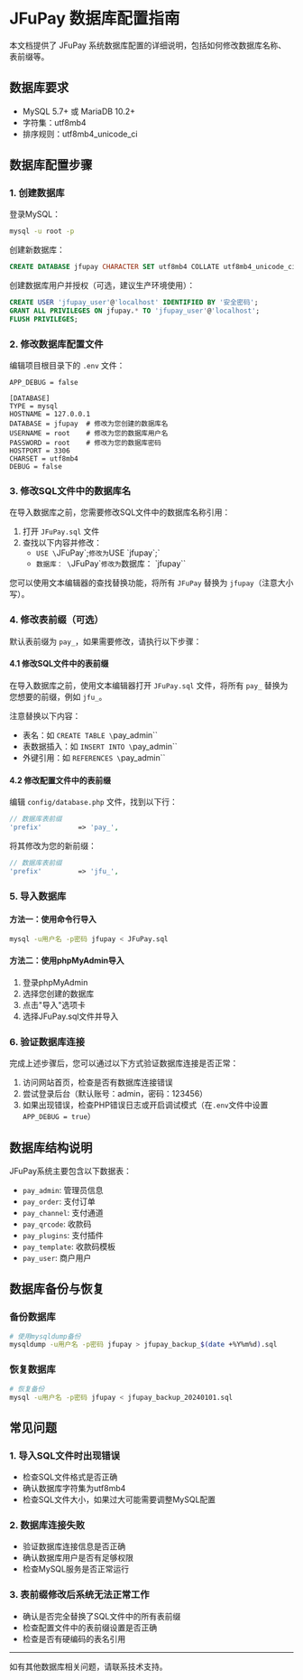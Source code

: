 # JFuPay 数据库配置指南

本文档提供了 JFuPay 系统数据库配置的详细说明，包括如何修改数据库名称、表前缀等。

## 数据库要求

- MySQL 5.7+ 或 MariaDB 10.2+
- 字符集：utf8mb4
- 排序规则：utf8mb4_unicode_ci

## 数据库配置步骤

### 1. 创建数据库

登录MySQL：

```bash
mysql -u root -p
```

创建新数据库：

```sql
CREATE DATABASE jfupay CHARACTER SET utf8mb4 COLLATE utf8mb4_unicode_ci;
```

创建数据库用户并授权（可选，建议生产环境使用）：

```sql
CREATE USER 'jfupay_user'@'localhost' IDENTIFIED BY '安全密码';
GRANT ALL PRIVILEGES ON jfupay.* TO 'jfupay_user'@'localhost';
FLUSH PRIVILEGES;
```

### 2. 修改数据库配置文件

编辑项目根目录下的 `.env` 文件：

```
APP_DEBUG = false

[DATABASE]
TYPE = mysql
HOSTNAME = 127.0.0.1
DATABASE = jfupay  # 修改为您创建的数据库名
USERNAME = root    # 修改为您的数据库用户名
PASSWORD = root    # 修改为您的数据库密码
HOSTPORT = 3306
CHARSET = utf8mb4
DEBUG = false
```

### 3. 修改SQL文件中的数据库名

在导入数据库之前，您需要修改SQL文件中的数据库名称引用：

1. 打开 `JFuPay.sql` 文件
2. 查找以下内容并修改：
   - `USE \`JFuPay\`;` 修改为 `USE \`jfupay\`;`
   - `数据库： \`JFuPay\`` 修改为 `数据库： \`jfupay\``

您可以使用文本编辑器的查找替换功能，将所有 `JFuPay` 替换为 `jfupay`（注意大小写）。

### 4. 修改表前缀（可选）

默认表前缀为 `pay_`，如果需要修改，请执行以下步骤：

#### 4.1 修改SQL文件中的表前缀

在导入数据库之前，使用文本编辑器打开 `JFuPay.sql` 文件，将所有 `pay_` 替换为您想要的前缀，例如 `jfu_`。

注意替换以下内容：
- 表名：如 `CREATE TABLE \`pay_admin\`` 
- 表数据插入：如 `INSERT INTO \`pay_admin\``
- 外键引用：如 `REFERENCES \`pay_admin\``

#### 4.2 修改配置文件中的表前缀

编辑 `config/database.php` 文件，找到以下行：

```php
// 数据库表前缀
'prefix'         => 'pay_',
```

将其修改为您的新前缀：

```php
// 数据库表前缀
'prefix'         => 'jfu_',
```

### 5. 导入数据库

#### 方法一：使用命令行导入

```bash
mysql -u用户名 -p密码 jfupay < JFuPay.sql
```

#### 方法二：使用phpMyAdmin导入

1. 登录phpMyAdmin
2. 选择您创建的数据库
3. 点击"导入"选项卡
4. 选择JFuPay.sql文件并导入

### 6. 验证数据库连接

完成上述步骤后，您可以通过以下方式验证数据库连接是否正常：

1. 访问网站首页，检查是否有数据库连接错误
2. 尝试登录后台（默认账号：admin，密码：123456）
3. 如果出现错误，检查PHP错误日志或开启调试模式（在`.env`文件中设置`APP_DEBUG = true`）

## 数据库结构说明

JFuPay系统主要包含以下数据表：

- `pay_admin`: 管理员信息
- `pay_order`: 支付订单
- `pay_channel`: 支付通道
- `pay_qrcode`: 收款码
- `pay_plugins`: 支付插件
- `pay_template`: 收款码模板
- `pay_user`: 商户用户

## 数据库备份与恢复

### 备份数据库

```bash
# 使用mysqldump备份
mysqldump -u用户名 -p密码 jfupay > jfupay_backup_$(date +%Y%m%d).sql
```

### 恢复数据库

```bash
# 恢复备份
mysql -u用户名 -p密码 jfupay < jfupay_backup_20240101.sql
```

## 常见问题

### 1. 导入SQL文件时出现错误

- 检查SQL文件格式是否正确
- 确认数据库字符集为utf8mb4
- 检查SQL文件大小，如果过大可能需要调整MySQL配置

### 2. 数据库连接失败

- 验证数据库连接信息是否正确
- 确认数据库用户是否有足够权限
- 检查MySQL服务是否正常运行

### 3. 表前缀修改后系统无法正常工作

- 确认是否完全替换了SQL文件中的所有表前缀
- 检查配置文件中的表前缀设置是否正确
- 检查是否有硬编码的表名引用

---

如有其他数据库相关问题，请联系技术支持。 